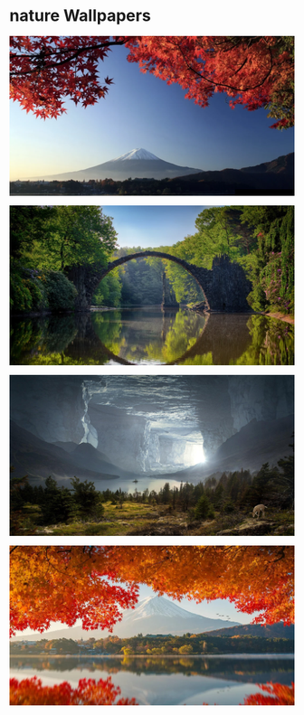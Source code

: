# nature Wallpapers



[![1lba9vomb5g51.webp](./1lba9vomb5g51.webp)](./1lba9vomb5g51.webp)

[![bohmf1gew2y61.webp](./bohmf1gew2y61.webp)](./bohmf1gew2y61.webp)

[![ck67dmp1ifw31.webp](./ck67dmp1ifw31.webp)](./ck67dmp1ifw31.webp)

[![wbjg3pqeaof21.webp](./wbjg3pqeaof21.webp)](./wbjg3pqeaof21.webp)

